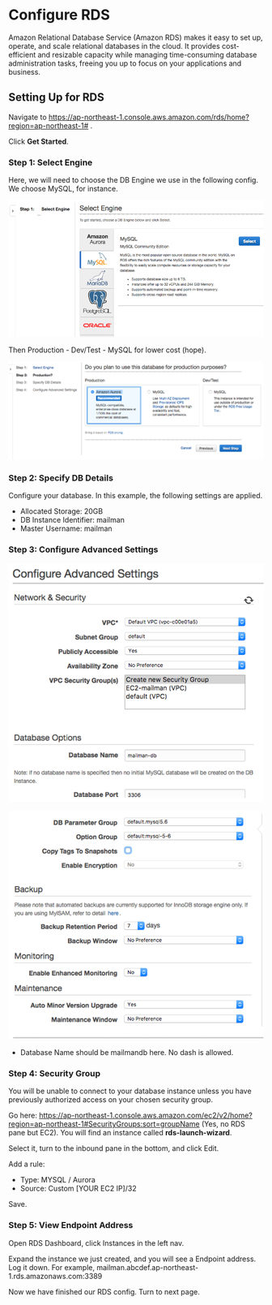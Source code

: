 # Configure RDS
Amazon Relational Database Service (Amazon RDS) makes it easy to set up, operate, and scale relational databases in the cloud. It provides cost-efficient and resizable capacity while managing time-consuming database administration tasks, freeing you up to focus on your applications and business.


## Setting Up for RDS

Navigate to https://ap-northeast-1.console.aws.amazon.com/rds/home?region=ap-northeast-1# . 

Click **Get Started**.

###  Step 1: Select Engine

Here, we will need to choose the DB Engine we use in the following config. We choose MySQL, for instance.

![](img/03-01.png)

Then Production - Dev/Test - MySQL for lower cost (hope).

![](img/03-02.png)


### Step 2: Specify DB Details

Configure your database. In this example, the following settings are applied.

- Allocated Storage: 20GB
- DB Instance Identifier: mailman
- Master Username: mailman

### Step 3: Configure Advanced Settings

![](img/03-03.png)

![](img/03-04.png)

* Database Name should be mailmandb here. No dash is allowed.

### Step 4: Security Group

You will be unable to connect to your database instance unless you have previously authorized access on your chosen security group.

Go here: https://ap-northeast-1.console.aws.amazon.com/ec2/v2/home?region=ap-northeast-1#SecurityGroups:sort=groupName (Yes, no RDS pane but EC2). You will find an instance called **rds-launch-wizard**. 

Select it, turn to the inbound pane in the bottom, and click Edit.

Add a rule:
- Type: MYSQL / Aurora
- Source: Custom [YOUR EC2 IP]/32

Save.

### Step 5: View Endpoint Address

Open RDS Dashboard, click Instances in the left nav.

Expand the instance we just created, and you will see a Endpoint address. Log it down. For example, mailman.abcdef.ap-northeast-1.rds.amazonaws.com:3389

Now we have finished our RDS config. Turn to next page.
